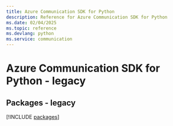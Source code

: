 ```yaml
---
title: Azure Communication SDK for Python
description: Reference for Azure Communication SDK for Python
ms.date: 02/04/2025
ms.topic: reference
ms.devlang: python
ms.service: communication
---
```

# Azure Communication SDK for Python - legacy
## Packages - legacy
[!INCLUDE [packages](communication-index.md)]
